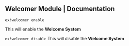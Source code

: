 ## Welcomer Module | Documentation

```
ex!welcomer enable
``` 
This will enable the __Welcome System__

```ex!welcomer disable``` 
This will disable the __Welcome System__
